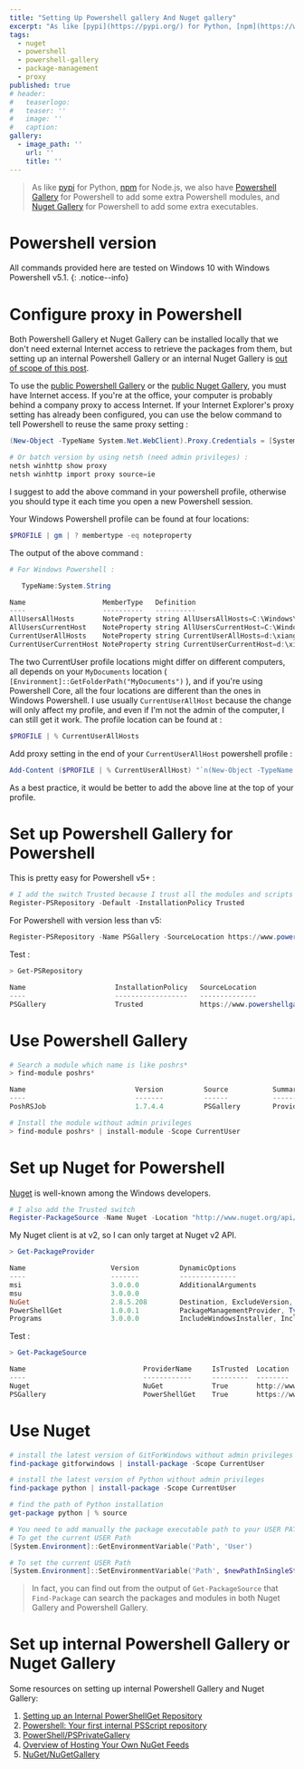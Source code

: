 ```yaml
---
title: "Setting Up Powershell gallery And Nuget gallery"
excerpt: "As like [pypi](https://pypi.org/) for Python, [npm](https://www.npmjs.com/) for Node.js, we also have [Powershell Gallery](https://www.powershellgallery.com/) and Nuget Gallery for Powershell."
tags:
  - nuget
  - powershell
  - powershell-gallery
  - package-management
  - proxy
published: true
# header:
#   teaserlogo:
#   teaser: ''
#   image: ''
#   caption:
gallery:
  - image_path: ''
    url: ''
    title: ''
---
```


> As like [pypi](https://pypi.org/) for Python, [npm](https://www.npmjs.com/) for Node.js, we also have [Powershell Gallery](https://www.powershellgallery.com/) for Powershell to add some extra Powershell modules, and [Nuget Gallery](https://www.nuget.org/) for Powershell to add some extra executables.

# Powershell version

All commands provided here are tested on Windows 10 with Windows Powershell v5.1.
{: .notice--info}

# Configure proxy in Powershell

Both Powershell Gallery et Nuget Gallery can be installed locally that we don't need external Internet access to retrieve the packages from them, but setting up an internal Powershell Gallery or an internal Nuget Gallery is [out of scope of this post](#set-up-internal-powershell-gallery-or-nuget-gallery).



To use the [public Powershell Gallery](https://www.powershellgallery.com/) or the [public Nuget Gallery](https://www.nuget.org/), you must have Internet access. If you're at the office, your computer is probably behind a company proxy to access Internet. If your Internet Explorer's proxy setting has already been configured, you can use the below command to tell Powershell to reuse the same proxy setting :

```powershell
(New-Object -TypeName System.Net.WebClient).Proxy.Credentials = [System.Net.CredentialCache]::DefaultNetworkCredentials

# Or batch version by using netsh (need admin privileges) :
netsh winhttp show proxy
netsh winhttp import proxy source=ie
```

I suggest to add the above command in your powershell profile, otherwise you should type it each time you open a new Powershell session.

Your Windows Powershell profile can be found at four locations:

```powershell
$PROFILE | gm | ? membertype -eq noteproperty
```

The output of the above command :

```powershell
# For Windows Powershell :

   TypeName:System.String

Name                   MemberType   Definition
----                   ----------   ----------
AllUsersAllHosts       NoteProperty string AllUsersAllHosts=C:\Windows\System32\WindowsPowerShell\v1.0\profile.ps1
AllUsersCurrentHost    NoteProperty string AllUsersCurrentHost=C:\Windows\System32\WindowsPowerShell\v1.0\Microsoft.PowerShell_profile.ps1
CurrentUserAllHosts    NoteProperty string CurrentUserAllHosts=d:\xiang\Documents\WindowsPowerShell\profile.ps1
CurrentUserCurrentHost NoteProperty string CurrentUserCurrentHost=d:\xiang\Documents\WindowsPowerShell\Microsoft.PowerShell_profile.ps1
```

The two CurrentUser profile locations might differ on different computers, all depends on your `MyDocuments` location ( `[Environment]::GetFolderPath("MyDocuments")` ), and if you're using Powershell Core, all the four locations are different than the ones in Windows Powershell.
I use usually `CurrentUserAllHost` because the change will only affect my profile, and even if I'm not the admin of the computer, I can still get it work. The profile location can be found at :

```powershell
$PROFILE | % CurrentUserAllHosts
```

Add proxy setting in the end of your `CurrentUserAllHost` powershell profile :

```powershell
Add-Content ($PROFILE | % CurrentUserAllHost) "`n(New-Object -TypeName System.Net.WebClient).Proxy.Credentials = [System.Net.CredentialCache]::DefaultNetworkCredentials`n"
```

As a best practice, it would be better to add the above line at the top of your profile.

# Set up Powershell Gallery for Powershell

This is pretty easy for Powershell v5+ :

```powershell
# I add the switch Trusted because I trust all the modules and scripts from Powershell Gallery
Register-PSRepository -Default -InstallationPolicy Trusted
```

For Powershell with version less than v5:

```powershell
Register-PSRepository -Name PSGallery -SourceLocation https://www.powershellgallery.com/api/v2/ -InstallationPolicy Trusted
```

Test :
```powershell
> Get-PSRepository

Name                      InstallationPolicy   SourceLocation
----                      ------------------   --------------
PSGallery                 Trusted              https://www.powershellgallery.com/api/v2/
```

# Use Powershell Gallery

```powershell
# Search a module which name is like poshrs*
> find-module poshrs*

Name                           Version          Source           Summary
----                           -------          ------           -------
PoshRSJob                      1.7.4.4          PSGallery        Provides an alternative to PSjobs with greater performance and less overhead to run commands in ...

# Install the module without admin privileges
> find-module poshrs* | install-module -Scope CurrentUser
```

# Set up Nuget for Powershell

[Nuget](https://docs.microsoft.com/en-us/nuget/) is well-known among the Windows developers.

```powershell
# I also add the Trusted switch
Register-PackageSource -Name Nuget -Location "http://www.nuget.org/api/v2" –ProviderName Nuget -Trusted
```

My Nuget client is at v2, so I can only target at Nuget v2 API.

```powershell
> Get-PackageProvider

Name                     Version          DynamicOptions
----                     -------          --------------
msi                      3.0.0.0          AdditionalArguments
msu                      3.0.0.0
NuGet                    2.8.5.208        Destination, ExcludeVersion, Scope, SkipDependencies, Headers, FilterOnTag, ...
PowerShellGet            1.0.0.1          PackageManagementProvider, Type, Scope, AllowClobber, SkipPublisherCheck, In...
Programs                 3.0.0.0          IncludeWindowsInstaller, IncludeSystemComponent
```

Test :

```powershell
> Get-PackageSource

Name                             ProviderName     IsTrusted  Location
----                             ------------     ---------  --------
Nuget                            NuGet            True       http://www.nuget.org/api/v2
PSGallery                        PowerShellGet    True       https://www.powershellgallery.com/api/v2/
```

# Use Nuget

```powershell
# install the latest version of GitForWindows without admin privileges
find-package gitforwindows | install-package -Scope CurrentUser

# install the latest version of Python without admin privileges
find-package python | install-package -Scope CurrentUser

# find the path of Python installation
get-package python | % source

# You need to add manually the package executable path to your USER PATH.
# To get the current USER Path
[System.Environment]::GetEnvironmentVariable('Path', 'User')

# To set the current USER Path
[System.Environment]::SetEnvironmentVariable('Path', $newPathInSingleStringSeparatedByColumn, 'User')
```

> In fact, you can find out from the output of `Get-PackageSource` that `Find-Package` can search the packages and modules in both Nuget Gallery and Powershell Gallery.

# Set up internal Powershell Gallery or Nuget Gallery

Some resources on setting up internal Powershell Gallery and Nuget Gallery:

1. [Setting up an Internal PowerShellGet Repository](https://blogs.msdn.microsoft.com/powershell/2014/05/20/setting-up-an-internal-powershellget-repository/)
1. [Powershell: Your first internal PSScript repository](https://kevinmarquette.github.io/2017-05-30-Powershell-your-first-PSScript-repository/)
1. [PowerShell/PSPrivateGallery](https://github.com/PowerShell/PSPrivateGallery)
1. [Overview of Hosting Your Own NuGet Feeds](https://docs.microsoft.com/en-us/nuget/hosting-packages/overview)
1. [NuGet/NuGetGallery](https://github.com/NuGet/NuGetGallery/wiki/Hosting-the-NuGet-Gallery-Locally-in-IIS)
